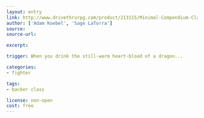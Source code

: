 ```yaml
---
layout: entry
link: http://www.drivethrurpg.com/product/213115/Minimal-Compendium-Classes
author: ['Adam Koebel', 'Sage LaTorra']
source:
source-url:

excerpt:

trigger: When you drink the still-warm heart-blood of a dragon...

categories:
- fighter

tags:
- backer class

license: non-open
cost: free
---
```


